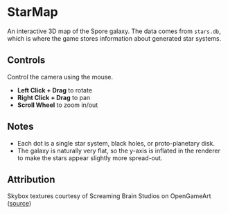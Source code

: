 # StarMap

An interactive 3D map of the Spore galaxy. The data comes from `stars.db`, which is where the game stores information about generated star systems.

## Controls
Control the camera using the mouse.
* **Left Click + Drag** to rotate
* **Right Click + Drag** to pan
* **Scroll Wheel** to zoom in/out

## Notes
* Each dot is a single star system, black holes, or proto-planetary disk. 
* The galaxy is naturally very flat, so the y-axis is inflated in the renderer to make the stars appear slightly more spread-out.

## Attribution
Skybox textures courtesy of Screaming Brain Studios on OpenGameArt ([source](https://opengameart.org/content/seamless-space-backgrounds))